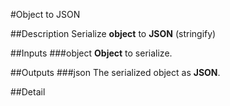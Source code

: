 #Object to JSON

##Description
Serialize **object** to **JSON** (stringify)

##Inputs
###object
**Object** to serialize.

##Outputs
###json
The serialized object as **JSON**.

##Detail

